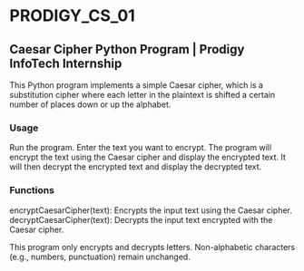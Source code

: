 # PRODIGY_CS_01

## Caesar Cipher Python Program | Prodigy InfoTech Internship
This Python program implements a simple Caesar cipher, which is a substitution cipher where each letter in the plaintext is shifted a certain number of places down or up the alphabet.

### Usage
Run the program.
Enter the text you want to encrypt.
The program will encrypt the text using the Caesar cipher and display the encrypted text.
It will then decrypt the encrypted text and display the decrypted text.

### Functions
encryptCaesarCipher(text): Encrypts the input text using the Caesar cipher.
decryptCaesarCipher(text): Decrypts the input text encrypted with the Caesar cipher.

This program only encrypts and decrypts letters. Non-alphabetic characters (e.g., numbers, punctuation) remain unchanged.
